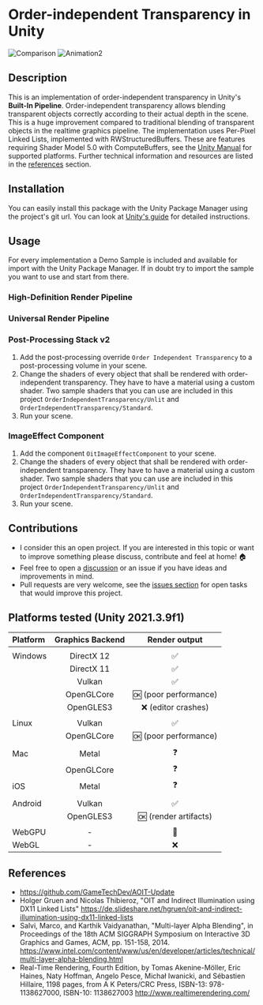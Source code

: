 # Order-independent Transparency in Unity

![Comparison](Screenshots/Comparison.gif) ![Animation2](Screenshots/transparent-statues.gif)

## Description

This is an implementation of order-independent transparency in Unity's **Built-In Pipeline**.
Order-independent transparency allows blending transparent objects correctly according to their actual depth in the
scene.
This is a huge improvement compared to traditional blending of transparent objects in the realtime graphics pipeline.
The implementation uses Per-Pixel Linked Lists, implemented with RWStructuredBuffers.
These are features requiring Shader Model 5.0 with ComputeBuffers, see
the [Unity Manual](https://docs.unity3d.com/Manual/SL-ShaderCompileTargets.html) for supported platforms.
Further technical information and resources are listed in the [references](#References) section.

## Installation

You can easily install this package with the Unity Package Manager using the project's git url. You can look
at [Unity's guide](https://docs.unity3d.com/Manual/upm-ui-giturl.html) for detailed instructions.

## Usage

For every implementation a Demo Sample is included and available for import with the Unity Package Manager. 
If in doubt try to import the sample you want to use and start from there.

### High-Definition Render Pipeline

### Universal Render Pipeline

### Post-Processing Stack v2

1. Add the post-processing override `Order Independent Transparency` to a post-processing volume in your scene.
2. Change the shaders of every object that shall be rendered with order-independent transparency. They have to have a
   material using a custom shader. Two sample shaders that you can use are included in this
   project `OrderIndependentTransparency/Unlit` and `OrderIndependentTransparency/Standard`.
3. Run your scene.

### ImageEffect Component

1. Add the component `OitImageEffectComponent` to your scene.
2. Change the shaders of every object that shall be rendered with order-independent transparency. They have to have a
   material using a custom shader. Two sample shaders that you can use are included in this
   project `OrderIndependentTransparency/Unlit` and `OrderIndependentTransparency/Standard`.
3. Run your scene.

## Contributions

- I consider this an open project. If you are interested in this topic or want to improve something please discuss,
  contribute and feel at home! :house:
- Feel free to open a [discussion](https://github.com/happy-turtle/oit-unity/discussions) or an issue if you have ideas
  and improvements in mind.
- Pull requests are very welcome, see the [issues section](https://github.com/happy-turtle/oit-unity/issues) for open
  tasks that would improve this project.

## Platforms tested (Unity 2021.3.9f1)

| Platform | Graphics Backend |      Render output      |
| :------- | :--------------: |:-----------------------:|
|          |
| Windows  |    DirectX 12    |   :white_check_mark:    |
|          |    DirectX 11    |   :white_check_mark:    |
|          |      Vulkan      |   :white_check_mark:    |
|          |    OpenGLCore    | :ok: (poor performance) |
|          |    OpenGLES3     |  :x: (editor crashes)   |
|          |
| Linux    |      Vulkan      |   :white_check_mark:    |
|          |    OpenGLCore    | :ok: (poor performance) |
|          |
| Mac      |      Metal       |       :question:        |
|          |    OpenGLCore    |       :question:        |
| iOS      |      Metal       |       :question:        |
|          |
| Android  |      Vulkan      |   :white_check_mark:    |
|          |    OpenGLES3     | :ok: (render artifacts) |
|          |
| WebGPU   |        -         |     :crystal_ball:      |
| WebGL    |        -         |           :x:           |

## References

- https://github.com/GameTechDev/AOIT-Update
- Holger Gruen and Nicolas Thibieroz, "OIT and Indirect Illumination using DX11 Linked
  Lists" https://de.slideshare.net/hgruen/oit-and-indirect-illumination-using-dx11-linked-lists
- Salvi, Marco, and Karthik Vaidyanathan, "Multi-layer Alpha Blending", in Proceedings of the 18th ACM SIGGRAPH
  Symposium on Interactive 3D Graphics and Games, ACM, pp. 151-158,
    2014. https://www.intel.com/content/www/us/en/developer/articles/technical/multi-layer-alpha-blending.html
- Real-Time Rendering, Fourth Edition, by Tomas Akenine-Möller, Eric Haines, Naty Hoffman, Angelo Pesce, Michał
  Iwanicki, and Sébastien Hillaire, 1198 pages, from A K Peters/CRC Press, ISBN-13: 978-1138627000, ISBN-10:
  1138627003 http://www.realtimerendering.com/
